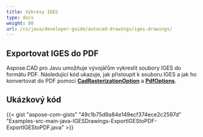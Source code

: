 ```yaml
---
title: Výkresy IGES
type: docs
weight: 80
url: /cs/java/developer-guide/autocad-drawings/iges-drawings/
---
```


## **Exportovat IGES do PDF**

Aspose.CAD pro Javu umožňuje vývojářům vykreslit soubory IGES do formátu PDF. Následující kód ukazuje, jak přistoupit k souboru IGES a jak ho konvertovat do PDF pomocí [**CadRasterizationOption**](https://reference.aspose.com/cad/java/com.aspose.cad.imageoptions/CadRasterizationOptions) a [**PdfOptions**](https://reference.aspose.com/cad/java/com.aspose.cad.imageoptions/PdfOptions).

## Ukázkový kód

{{< gist "aspose-com-gists" "49c1b75d9a84e149ecf374ece2c2597d" "Examples-src-main-java-IGESDrawings-ExportIGEStoPDF-ExportIGEStoPDF.java" >}}
